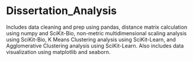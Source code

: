 # Dissertation_Analysis
Includes data cleaning and prep using pandas, distance matrix calculation using numpy and SciKit-Bio, non-metric multidimensional scaling analysis using SciKit-Bio, K Means Clustering analysis using SciKit-Learn, and Agglomerative Clustering analysis using SciKit-Learn. Also includes data visualization using matplotlib and seaborn. 
